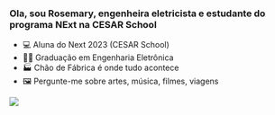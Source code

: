 


<h3>
Ola, sou Rosemary, engenheira eletricista e estudante do programa NExt na CESAR School  
</h3>

- 💻 Aluna do Next 2023 (CESAR School)
- 🧑‍🎓 Graduação em Engenharia Eletrônica
- 🏭 Chão de Fábrica é onde tudo acontece
- 🖼️ Pergunte-me sobre artes, música, filmes, viagens




  
<p align="left">
  <a href="https://www.linkedin.com/in/rosegallindo" alt="Linkedin" target="_blank">
  <img src="https://img.shields.io/badge/-Linkedin-1C1C1C?style=for-the-badge&logo=Linkedin&logoColor=0061C3&link=https://www.linkedin.com/in/rosegallindo" /></a>
</p>
